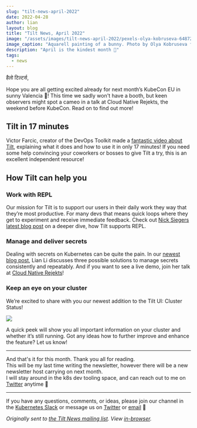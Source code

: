 ```yaml
---
slug: "tilt-news-april-2022"
date: 2022-04-28
author: lian
layout: blog
title: "Tilt News, April 2022"
image: "/assets/images/tilt-news-april-2022/pexels-olya-kobruseva-6487208.jpg"
image_caption: "Aquarell painting of a bunny. Photo by Olya Kobruseva from <a href='https://www.pexels.com/photo/painting-of-a-bunny-on-white-paper-6487208/'>Pexels</a>"
description: "April is the kindest month 💚"
tags:
  - news
---
```


हैलो टिल्टर्स,

Hope you are all getting excited already for next month’s KubeCon EU in sunny Valencia 🍊!
This time we sadly won't have a booth, but keen observers might spot a cameo in a talk at Cloud Native Rejekts, the weekend before KubeCon. Read on to find out more!

## Tilt in 17 minutes
Victor Farcic, creator of the DevOps Toolkit made a [fantastic video about Tilt](https://www.youtube.com/watch?v=fkODRlobR9I), explaining what it does and how to use it in only 17 minutes! If you need some help convincing your coworkers or bosses to give Tilt a try, this is an excellent independent resource!

## How Tilt can help you
### Work with REPL
Our mission for Tilt is to support our users in their daily work they way that they’re most productive. For many devs that means quick loops where they get to experiment and receive immediate feedback. Check out [Nick Siegers latest blog post](https://blog.tilt.dev/2022/04/12/a-dev-environment-repl.html) on a deeper dive, how Tilt supports REPL.

### Manage and deliver secrets
Dealing with secrets on Kubernetes can be quite the pain. In our [newest blog post](https://blog.tilt.dev/2022/04/26/secret-management.html), Lian Li discusses three possible solutions to manage secrets consistently and repeatably.
And if you want to see a live demo, join her talk at [Cloud Native Rejekts](https://cfp.cloud-native.rejekts.io/cloud-native-rejekts-eu-valencia-2022/talk/QLZHSD/)!

### Keep an eye on your cluster
We’re excited to share with you our newest addition to the Tilt UI: Cluster Status!

![](/assets/images/tilt-news-april-2022/clusterup-small.gif)

A quick peek will show you all important information on your cluster and whether it’s still running.
Got any ideas how to further improve and enhance the feature? Let us know!

---

And that's it for this month. Thank you all for reading.  
This will be my last time writing the newsletter, however there will be a new newsletter host carrying on next month.  
I will stay around in the k8s dev tooling space, and can reach out to me on [Twitter](https://twitter.com/lianmakesthings) anytime 🙏‍

---

If you have any questions, comments, or ideas, please join our channel in the [Kubernetes Slack](https://slack.k8s.io/) or message us on [Twitter](https://twitter.com/tilt_dev) or [email](mailto:news@tilt.dev?subject=Tilt%20News%20March%202022) 👋


_Originally sent to [the Tilt News mailing
list](https://tilt.dev/subscribe). View
[in-browser](https://mailchi.mp/tilt.dev/tilt-news-april-2022)._
